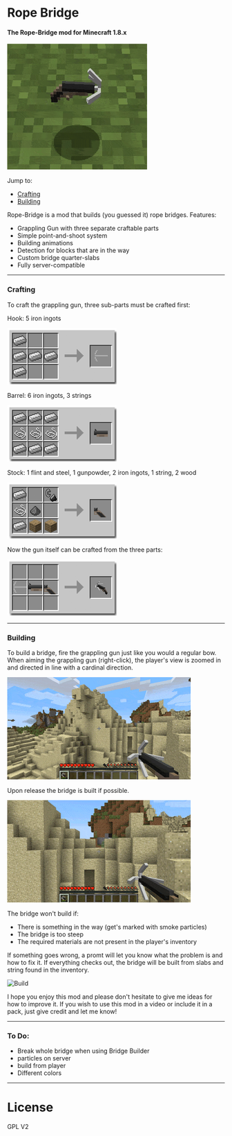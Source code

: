 # Rope Bridge
#### The Rope-Bridge mod for Minecraft 1.8.x

![Gif](images/gif.gif)

Jump to:

- [Crafting](#Crafting)
- [Building](#Building)

Rope-Bridge is a mod that builds (you guessed it) rope bridges.
Features:
-   Grappling Gun with three separate craftable parts
-   Simple point-and-shoot system
-   Building animations
-   Detection for blocks that are in the way
-   Custom bridge quarter-slabs
-	Fully server-compatible

---

### <a name="Crafting"></a>Crafting

To craft the grappling gun, three sub-parts must be crafted first:

Hook: 5 iron ingots

![Hook](images/hook.png)

Barrel: 6 iron ingots, 3 strings

![Barrel](images/barrel.png)

Stock: 1 flint and steel, 1 gunpowder, 2 iron ingots, 1 string, 2 wood

![Stock](images/handle.png)

Now the gun itself can be crafted from the three parts:

![Crafting](images/crafting.png)

---

### <a name="Building"></a>Building

To build a bridge, fire the grappling gun just like you would a regular bow. When aiming the grappling gun (right-click), the player's view is zoomed in and directed in line with a cardinal direction.

![Zoom](images/zoom.gif)

Upon release the bridge is built if possible.

![Release](images/release.gif)

The bridge won't build if:
- There is something in the way (get's marked with smoke particles)
- The bridge is too steep
- The required materials are not present in the player's inventory

If something goes wrong, a promt will let you know what the problem is and how to fix it. If everything checks out, the bridge will be built from slabs and string found in the inventory.

![Build](images/build.gif)

I hope you enjoy this mod and please don't hesitate to give me ideas for how to improve it. If you wish to use this mod in a video or include it in a pack, just give credit and let me know!

---

### To Do:
- Break whole bridge when using Bridge Builder
- particles on server
- build from player
- Different colors

---

# License
GPL V2
